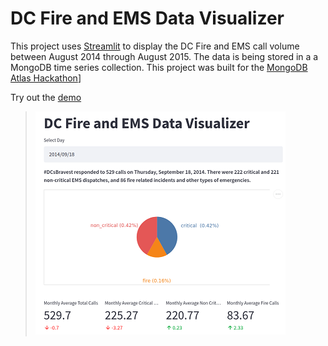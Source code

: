 # DC Fire and EMS Data Visualizer

This project uses [Streamlit](https://streamlit.io/) to display the DC Fire and EMS call volume between August 2014 through August 2015. The data is being stored in a a MongoDB time series collection. This project was built for the [MongoDB Atlas Hackathon](https://dev.to/devteam/announcing-the-mongodb-atlas-hackathon-on-dev-4b6m)]


Try out the [demo](https://share.streamlit.io/banjtheman/dcfireems_mongo/main/dcfireems_mongo_st.py)

> ![App Screenshot](images/dc_fire_ems_small.png )
